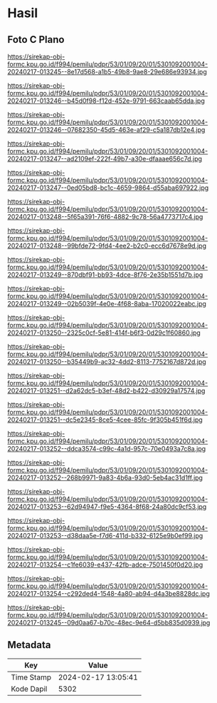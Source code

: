 # Hasil

## Foto C Plano

https://sirekap-obj-formc.kpu.go.id/f994/pemilu/pdpr/53/01/09/20/01/5301092001004-20240217-013245--8e17d568-a1b5-49b8-9ae8-29e686e93934.jpg

https://sirekap-obj-formc.kpu.go.id/f994/pemilu/pdpr/53/01/09/20/01/5301092001004-20240217-013246--b45d0f98-f12d-452e-9791-663caab65dda.jpg

https://sirekap-obj-formc.kpu.go.id/f994/pemilu/pdpr/53/01/09/20/01/5301092001004-20240217-013246--07682350-45d5-463e-af29-c5a187db12e4.jpg

https://sirekap-obj-formc.kpu.go.id/f994/pemilu/pdpr/53/01/09/20/01/5301092001004-20240217-013247--ad2109ef-222f-49b7-a30e-dfaaae656c7d.jpg

https://sirekap-obj-formc.kpu.go.id/f994/pemilu/pdpr/53/01/09/20/01/5301092001004-20240217-013247--0ed05bd8-bc1c-4659-9864-d55aba697922.jpg

https://sirekap-obj-formc.kpu.go.id/f994/pemilu/pdpr/53/01/09/20/01/5301092001004-20240217-013248--5f65a391-76f6-4882-9c78-56a4773717c4.jpg

https://sirekap-obj-formc.kpu.go.id/f994/pemilu/pdpr/53/01/09/20/01/5301092001004-20240217-013248--99bfde72-9fd4-4ee2-b2c0-ecc6d7678e9d.jpg

https://sirekap-obj-formc.kpu.go.id/f994/pemilu/pdpr/53/01/09/20/01/5301092001004-20240217-013249--870dbf91-bb93-4dce-8f76-2e35b1551d7b.jpg

https://sirekap-obj-formc.kpu.go.id/f994/pemilu/pdpr/53/01/09/20/01/5301092001004-20240217-013249--02b5039f-4e0e-4f68-8aba-17020022eabc.jpg

https://sirekap-obj-formc.kpu.go.id/f994/pemilu/pdpr/53/01/09/20/01/5301092001004-20240217-013250--2325c0cf-5e81-414f-b6f3-0d29c1f60860.jpg

https://sirekap-obj-formc.kpu.go.id/f994/pemilu/pdpr/53/01/09/20/01/5301092001004-20240217-013250--b35449b9-ac32-4dd2-8113-7752167d872d.jpg

https://sirekap-obj-formc.kpu.go.id/f994/pemilu/pdpr/53/01/09/20/01/5301092001004-20240217-013251--d2a62dc5-b3ef-48d2-b422-d30929a17574.jpg

https://sirekap-obj-formc.kpu.go.id/f994/pemilu/pdpr/53/01/09/20/01/5301092001004-20240217-013251--dc5e2345-8ce5-4cee-85fc-9f305b451f6d.jpg

https://sirekap-obj-formc.kpu.go.id/f994/pemilu/pdpr/53/01/09/20/01/5301092001004-20240217-013252--ddca3574-c99c-4a1d-957c-70e0493a7c8a.jpg

https://sirekap-obj-formc.kpu.go.id/f994/pemilu/pdpr/53/01/09/20/01/5301092001004-20240217-013252--268b9971-9a83-4b6a-93d0-5eb4ac31d1ff.jpg

https://sirekap-obj-formc.kpu.go.id/f994/pemilu/pdpr/53/01/09/20/01/5301092001004-20240217-013253--62d94947-f9e5-4364-8f68-24a80dc9cf53.jpg

https://sirekap-obj-formc.kpu.go.id/f994/pemilu/pdpr/53/01/09/20/01/5301092001004-20240217-013253--d38daa5e-f7d6-411d-b332-6125e9b0ef99.jpg

https://sirekap-obj-formc.kpu.go.id/f994/pemilu/pdpr/53/01/09/20/01/5301092001004-20240217-013254--c1fe6039-e437-42fb-adce-7501450f0d20.jpg

https://sirekap-obj-formc.kpu.go.id/f994/pemilu/pdpr/53/01/09/20/01/5301092001004-20240217-013254--c292ded4-1548-4a80-ab94-d4a3be8828dc.jpg

https://sirekap-obj-formc.kpu.go.id/f994/pemilu/pdpr/53/01/09/20/01/5301092001004-20240217-013245--09d0aa67-b70c-48ec-9e64-d5bb835d0939.jpg


## Metadata

| Key        | Value               |
| ---------- | ------------------- |
| Time Stamp | 2024-02-17 13:05:41 |
| Kode Dapil | 5302                |



